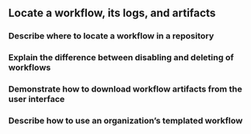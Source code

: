 ## Locate a workflow, its logs, and artifacts

### Describe where to locate a workflow in a repository



### Explain the difference between disabling and deleting of workflows



### Demonstrate how to download workflow artifacts from the user interface



### Describe how to use an organization’s templated workflow
